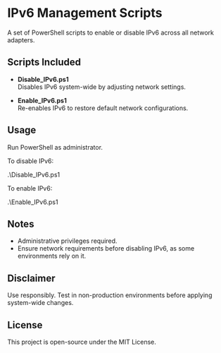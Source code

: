 # IPv6 Management Scripts

A set of PowerShell scripts to enable or disable IPv6 across all network adapters.

## Scripts Included

- **Disable_IPv6.ps1**  
  Disables IPv6 system-wide by adjusting network settings.

- **Enable_IPv6.ps1**  
  Re-enables IPv6 to restore default network configurations.

## Usage

Run PowerShell as administrator.

To disable IPv6:

.\Disable_IPv6.ps1

To enable IPv6:

.\Enable_IPv6.ps1

## Notes

- Administrative privileges required.
- Ensure network requirements before disabling IPv6, as some environments rely on it.

## Disclaimer

Use responsibly. Test in non-production environments before applying system-wide changes.

## License

This project is open-source under the MIT License.
